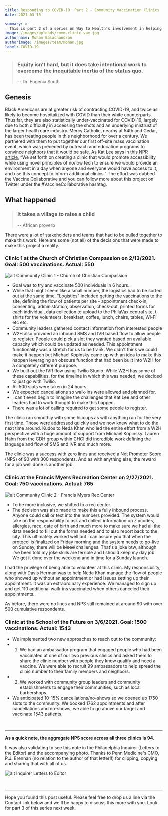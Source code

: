 ```yaml
---
title: Responding to COVID-19. Part 2 - Community Vaccination Clinics
date: 2021-03-15

summary: >-
  This is part 2 of a series on Way to Health's involvement in helping address the pandemic. This post focuses on the design and launch of the Community Vaccine Clinics project. Black Americans are at a greater risk of contracting COVID-19 and twice as likely to be hospitalized. They are also under-vaccinated compared to other groups. There was an intentional effort at Penn Medicine to set up community vaccination clinics in partnership with local community and faith based organizations to try and vaccinate this vulnerable population. Led by Dr. Kathleen Lee and supported on the backend by Way to Health, the effort has so-far managed to vaccinate 3000+ individuals over three 1 day clinics. The aggregate NPS across all three clinics is 94!
image: /images/uploads/comm.clinic.vax.jpg
authorname: Mohan Balachandran
authorimage: /images/team/mohan.jpg
label: COVID-19
---
```

<blockquote>
<h3>Equity isn’t hard, but it does take intentional work to overcome the inequitable inertia of the status quo.</h3> 

-- Dr. Eugenia South
</blockquote>

## Genesis
Black Americans are at greater risk of contracting COVID-19, and twice as likely to become hospitalized with COVID than their white counterparts. Thus far, they are also statistically under-vaccinated for COVID-19, largely due to both difficulty in accessing the shots and an underlying mistrust of the larger health care industry. Mercy Catholic, nearby at 54th and Cedar, has been treating people in this neighborhood for over a century. We partnered with them to put together our first off-site mass vaccination event, which was preceded by outreach and education programs to convince neighbors that it would be safe. As Kat Lee says in [this NPR article](https://whyy.org/articles/black-church-leaders-health-systems-organize-mass-vaccination-site-in-west-philadelphia/), “We set forth on creating a clinic that would promote accessibility while using novel principles of no/low tech to ensure we would provide an environment in a day when anyone and everyone would have access to it, and use this concept to inform additional clinics.” The effort was dubbed the Vaccine Collaborative and you can follow more about this project on Twitter under the #VaccineCollaborative hashtag. 


## What happened 
<blockquote>
<h3>It takes a village to raise a child</h3> 

-- African proverb
</blockquote>

There were a lot of stakeholders and teams that had to be pulled together to make this work. Here are some (not all) of the decisions that were made to make this project a reality.

### **Clinic 1 at the Church of Christian Compassion on 2/13/2021. Goal: 500 vaccinations. Actual: 550**

![alt Community Clinic 1 - Church of Christian Compassion](/images/uploads/wphilly.vax.whyy.jpg "Community Clinic 1 - Church of Christian Compassion") 

- Goal was to try and vaccinate 500 individuals in 6 hours. 
- While that might seem like a small number, the logistics had to be sorted out at the same time. "Logistics" included getting the vaccinations to the site, defining the flow of patients per site - appointment check-in, consenting, administration, observation, check-out, printed forms for each individual, data collection to upload to the PhilaVax central site, t-shirts for the volunteers, breakfast, coffee, lunch, chairs, tables, Wi-Fi etc etc. 
- Community leaders gathered contact information from interested people
- W2H also provided an inbound SMS and IVR based flow to allow people to register. People could pick a slot they wanted based on available capacity which could be updated as needed. This appointment functionality was a stretch for us to be frank. We didn't think we could make it happen but Michael Kopinsky came up with an idea to make this happen leveraging an obscure function that had been built into W2H for a completely different purpose.
- We built out the IVR flow using Twilio Studio. While W2H has some of these capabilities, for the timeline in which this was needed, we decided to just go with Twilio. 
- All 500 slots were taken in 24 hours. 
- We expected cancellations so walk-ins were allowed and planned for. 
- I can't even begin to imagine the challenges that Kat Lee and other leaders had to work thought to make this happen. 
- There was a lot of calling required to get some people to register. 

The clinic ran smoothly with some hiccups as with anything run for the very first time. Those were addressed quickly and we now knew what to do the next time around. Kudos to Neda Khan who led the entire effort from a W2H perspective with a huge amount of support from Michael Kopinsky. Lauren Hahn from the CDH group within CHCI did incredible work defining the language and flow of SMS and IVR and much more. 

The clinic was a success with zero lines and received a Net Promoter Score (NPS) of 90 with 300 respondents. And as with anything else, the reward for a job well done is another job. 

### **Clinic at the Francis Myers Recreation Center on 2/27/2021. Goal: 750 vaccinations. Actual: 765**

![alt Community Clinic 2 - Francis Myers Rec Center](/images/uploads/clinic2.jpg "Community Clinic 2 - Francis Myers Rec Center") 

- To be more inclusive, we shifted to a rec center.
- The decision was also made to make this a fully inbound process. Anyone could call or text into the numbers provided. The system would take on the responsibility to ask and collect information on zipcodes, allergies, race, date of birth and much more to make sure we had all the data needed to fill out the forms needed and to also report back to the city. This ultimately worked well but I can assure you that when the protocol is finalized on Friday morning and the system needs to go-live on Sunday, there will be ~~blood~~ challenges. That's a joke btw, although I've been told my joke skills are terrible and I should keep my day job. We got it done over the weekend and in time for a Sunday launch. 

I had the privilege of being able to volunteer at this clinic. My responsibility, along with Davis Herman was to help Neda Khan manage the flow of people who showed up without an appointment or had issues setting up their appointment. It was an extraordinary experience. We managed to sign up and get 110 additional walk-ins vaccinated when others canceled their appointments. 

As before, there were no lines and NPS still remained at around 90 with over 500 cumulative respondents. 

### **Clinic at the School of the Future on 3/6/2021. Goal: 1500 vaccinations. Actual: 1543**

- We implemented two new approaches to reach out to the community: 
- 1) We had an ambassador program that engaged people who had been vaccinated at one of our two previous clinics and asked them to share the clinic number with people they know qualify and need a vaccine. We were able to recruit 99 ambassadors to help spread the clinic number to their family members and neighbors.
- 2) We worked with community group leaders and community establishments to engage their communities, such as local barbershops. 
- We anticipated 10-15% cancellations/no-shows so we opened up 1750 slots to the community. We booked 1762 appointments and after cancellations and no-shows, we able to go above our target and vaccinate 1543 patients. 

<br/> <hr/>
**As a quick note, the aggregate NPS score across all three clinics is 94.**

It was also validating to see this note in the Philadelphia Inquirer (Letters to the Editor) and the accompanying photo. Thanks to Penn Medicine's CMO, P.J. Brennan (no relation to the author of that letter!!) for clipping, copying and sharing that with all of us. 

![alt Inquirer Letters to Editor](/images/uploads/inquirer2.png "Inquirer Letters to Editor") 


<br/> <hr/>
Hope you found this post useful. Please feel free to drop us a line via the Contact link below and we'll be happy to discuss this more with you. Look for part 3 of this series next week.